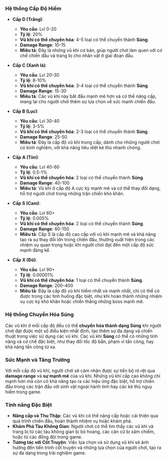 ### **Hệ thống Cấp Độ Hiếm**

- **Cấp D (Trắng)**:
    
    - **Yêu cầu**: Lvl 0-20
    - **Tỷ lệ**: 20%
    - **Vũ khí có thể chuyển hóa**: 4-5 loại có thể chuyển thành **Súng**.
    - **Damage Range**: 10-15
    - **Miêu tả**: Đây là những vũ khí cơ bản, giúp người chơi làm quen với cơ chế chiến đấu và trang bị cho nhân vật ở giai đoạn đầu.
- **Cấp C (Xanh lá)**:
    
    - **Yêu cầu**: Lvl 20-30
    - **Tỷ lệ**: 8-10%
    - **Vũ khí có thể chuyển hóa**: 3-4 loại có thể chuyển thành **Súng**.
    - **Damage Range**: 15-30
    - **Miêu tả**: Các vũ khí này bắt đầu mạnh mẽ hơn và có thể nâng cấp, mang lại cho người chơi thêm sự lựa chọn về sức mạnh chiến đấu.
- **Cấp B (Lục)**:
    
    - **Yêu cầu**: Lvl 30-40
    - **Tỷ lệ**: 3-5%
    - **Vũ khí có thể chuyển hóa**: 2-3 loại có thể chuyển thành **Súng**.
    - **Damage Range**: 25-50
    - **Miêu tả**: Đây là cấp độ vũ khí trung cấp, dành cho những người chơi có kinh nghiệm, với khả năng tiêu diệt kẻ thù nhanh chóng.
- **Cấp A (Tím)**:
    
    - **Yêu cầu**: Lvl 40-60
    - **Tỷ lệ**: 0.5-1%
    - **Vũ khí có thể chuyển hóa**: 2 loại có thể chuyển thành **Súng**.
    - **Damage Range**: 40-100
    - **Miêu tả**: Vũ khí ở cấp độ A cực kỳ mạnh mẽ và có thể thay đổi dạng, hỗ trợ người chơi trong những trận chiến khó khăn.
- **Cấp S (Cam)**:
    
    - **Yêu cầu**: Lvl 60+
    - **Tỷ lệ**: 0.005%
    - **Vũ khí có thể chuyển hóa**: 2 loại có thể chuyển thành **Súng**.
    - **Damage Range**: 60-150
    - **Miêu tả**: Cấp S là cấp độ cao cấp với vũ khí mạnh mẽ và khả năng tạo ra sự thay đổi lớn trong chiến đấu, thường xuất hiện trong các nhiệm vụ quan trọng hoặc khi người chơi đạt đến một cấp độ sức mạnh đáng kể.
- **Cấp X (Đỏ)**:
    
    - **Yêu cầu**: Lvl 90+
    - **Tỷ lệ**: 0.00001%
    - **Vũ khí có thể chuyển hóa**: 1 loại có thể chuyển thành **Súng**.
    - **Damage Range**: 200-400
    - **Miêu tả**: Đây là cấp độ vũ khí hiếm nhất và mạnh nhất, chỉ có thể có được trong các tình huống đặc biệt, như khi hoàn thành những nhiệm vụ cực kỳ khó khăn hoặc chiến thắng những boss mạnh mẽ.

### **Hệ thống Chuyển Hóa Súng**

Các vũ khí ở mỗi cấp độ đều có thể **chuyển hóa thành dạng Súng** khi người chơi đạt được một số điều kiện nhất định, tạo thêm sự đa dạng và chiến thuật trong việc sử dụng các vũ khí. Các vũ khí **Súng** có thể có những tính năng và cơ chế đặc biệt, như thay đổi tốc độ bắn, phạm vi tấn công, hay khả năng tấn công từ xa.

### **Sức Mạnh và Tăng Trưởng**

Với mỗi cấp độ vũ khí, người chơi sẽ cảm nhận được sự tiến bộ rõ rệt qua **damage range** và **sự mạnh mẽ** của vũ khí. Những vũ khí cấp cao không chỉ mạnh hơn mà còn có khả năng tạo ra các hiệu ứng đặc biệt, hỗ trợ chiến đấu trong các trận đấu với sinh vật ngoài hành tinh hay các kẻ thù nguy hiểm trong game.

### **Tính năng Đặc Biệt**

- **Nâng cấp và Thu Thập**: Các vũ khí có thể nâng cấp hoặc cải thiện qua quá trình chiến đấu, hoàn thành nhiệm vụ hoặc khám phá.
- **Khám Phá Tàu Không Gian**: Người chơi có thể tìm thấy các vũ khí và trang bị từ các tàu không gian bị bỏ hoang, các căn cứ bị xâm chiếm, hoặc từ các đồng đội trong game.
- **Tương tác với Cốt Truyện**: Việc lựa chọn và sử dụng vũ khí sẽ ảnh hưởng đến tiến trình cốt truyện và những lựa chọn của người chơi, tạo ra sự đa dạng trong trải nghiệm game.
